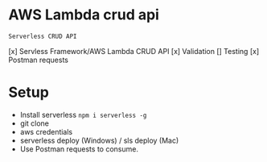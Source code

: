 # AWS Lambda crud api
`Serverless CRUD API`

[x] Servless Framework/AWS Lambda CRUD API
[x] Validation
[] Testing
[x] Postman requests

# Setup

- Install serverless `npm i serverless -g`
- git clone <this repository>
- aws credentials
- serverless deploy (Windows) / sls deploy (Mac)
- Use Postman requests to consume.
